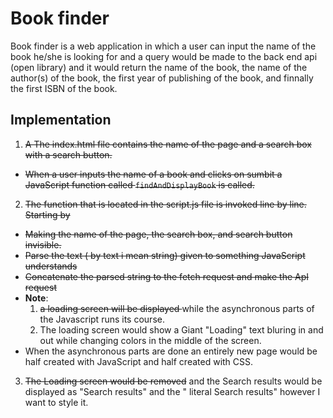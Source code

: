 # Book finder
<p>Book finder is a web application in which a user can
input the name of the book he/she is looking for and a
query would be made to the back end api (open library)
and it would return the name of the book, the name of the 
author(s) of the book, the first year of publishing of the 
book, and finnally the first ISBN of the book.</p>

## Implementation
1. <s>A The index.html file contains the name of the page and a search box with a search button. </s>
 - <s>When a user inputs the name of a book and clicks on sumbit a JavaScript function called `findAndDisplayBook` is called.</s>
2. <s>The function that is located in the script.js file is invoked line by line. Starting by </s>
  - <s>Making the name of the page, the search box, and search button invisible.</s>
  - <s>Parse the text ( by text i mean string) given to something JavaScript understands </s>
  - <s>Concatenate the parsed string to the fetch request and make the ApI request</s>
  - <b>Note</b>: 
     1. <s>a loading screen will be displayed </s>while the asynchronous parts of the Javascript runs its course. 
     2. The loading screen would show a Giant "Loading" text bluring in and out while changing colors in the middle of the screen.
  - When the asynchronous parts are done an entirely new page would be half created with JavaScript and half created with CSS.
3. <s>The Loading screen would be removed</s> and the </s>Search results would be displayed</s> as "Search results" and  the " literal Search results" however I want to style it. 


